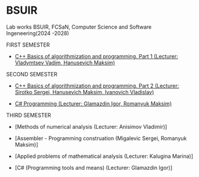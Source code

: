# BSUIR
Lab works BSUIR, FCSaN, Computer Science and Software Ingeneering(2024 -2028)

FIRST SEMESTER
- [C++ Basics of algorithmization and programming. Part 1 (Lecturer: Vladymtsev Vadim, Hanusevich Maksim)](https://github.com/Mikalai-Khalamau/BAAP/tree/master/%D0%9E%D0%90%D0%B8%D0%9F)

SECOND SEMESTER
- [C++ Basics of algorithmization and programming. Part 2 (Lecturer: Sirotko Sergei, Hanusevich Maksim, Ivanovich Vladislav)](https://github.com/Mikalai-Khalamau/BAAP2/tree/master)

- [C# Programming (Lecturer: Glamazdin Igor, Romanyuk Maksim)](https://github.com/Mikalai-Khalamau/Programming)

THIRD SEMESTER
- [Methods of numerical analysis (Lecturer: Anisimov Vladimir)]

- [Assembler - Programming construation (Migalevic Sergei, Romanyuk Maksim)]

- [Applied problems of mathematical analysis (Lecturer: Kalugina Marina)]

- [C# (Programming tools and means) (Lecturer: Glamazdin Igor)]

